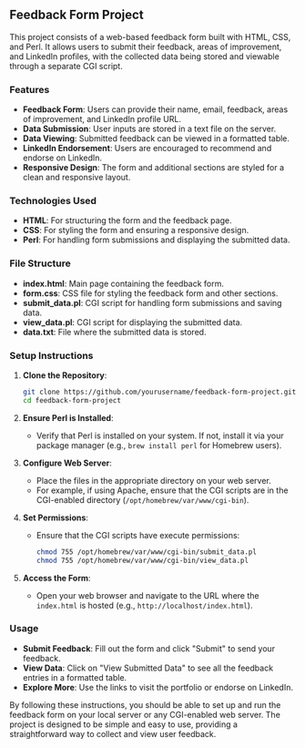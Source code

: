 ## Feedback Form Project

This project consists of a web-based feedback form built with HTML, CSS, and Perl. It allows users to submit their feedback, areas of improvement, and LinkedIn profiles, with the collected data being stored and viewable through a separate CGI script.

### Features

- **Feedback Form**: Users can provide their name, email, feedback, areas of improvement, and LinkedIn profile URL.
- **Data Submission**: User inputs are stored in a text file on the server.
- **Data Viewing**: Submitted feedback can be viewed in a formatted table.
- **LinkedIn Endorsement**: Users are encouraged to recommend and endorse on LinkedIn.
- **Responsive Design**: The form and additional sections are styled for a clean and responsive layout.

### Technologies Used

- **HTML**: For structuring the form and the feedback page.
- **CSS**: For styling the form and ensuring a responsive design.
- **Perl**: For handling form submissions and displaying the submitted data.

### File Structure

- **index.html**: Main page containing the feedback form.
- **form.css**: CSS file for styling the feedback form and other sections.
- **submit_data.pl**: CGI script for handling form submissions and saving data.
- **view_data.pl**: CGI script for displaying the submitted data.
- **data.txt**: File where the submitted data is stored.

### Setup Instructions

1. **Clone the Repository**:
    ```sh
    git clone https://github.com/yourusername/feedback-form-project.git
    cd feedback-form-project


2. **Ensure Perl is Installed**:
    - Verify that Perl is installed on your system. If not, install it via your package manager (e.g., `brew install perl` for Homebrew users).

3. **Configure Web Server**:
    - Place the files in the appropriate directory on your web server.
    - For example, if using Apache, ensure that the CGI scripts are in the CGI-enabled directory (`/opt/homebrew/var/www/cgi-bin`).

4. **Set Permissions**:
    - Ensure that the CGI scripts have execute permissions:
      ```sh
      chmod 755 /opt/homebrew/var/www/cgi-bin/submit_data.pl
      chmod 755 /opt/homebrew/var/www/cgi-bin/view_data.pl
      ```

5. **Access the Form**:
    - Open your web browser and navigate to the URL where the `index.html` is hosted (e.g., `http://localhost/index.html`).

### Usage

- **Submit Feedback**: Fill out the form and click "Submit" to send your feedback.
- **View Data**: Click on "View Submitted Data" to see all the feedback entries in a formatted table.
- **Explore More**: Use the links to visit the portfolio or endorse on LinkedIn.



By following these instructions, you should be able to set up and run the feedback form on your local server or any CGI-enabled web server. The project is designed to be simple and easy to use, providing a straightforward way to collect and view user feedback.

